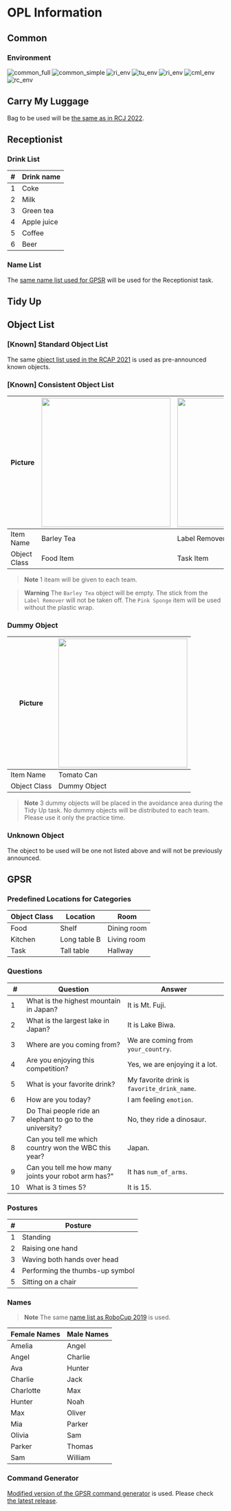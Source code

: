 # OPL Information

## Common

### Environment

![common_full](./images/env/common_full_env.jpg)
![common_simple](./images/env/common_simple_env.jpg) 
![ri_env](./images/env/ri_env.jpg)
![tu_env](./images/env/tu_env.jpg)
![ri_env](./images/env/gpsr_env.jpg)
![cml_env](./images/env/cml_env.jpg)
![rc_env](./images/env/rc_env.jpg)


## Carry My Luggage
Bag to be used will be [the same as in RCJ 2022]().

## Receptionist

### Drink List

| #   | Drink name  |
| --- | ----------- |
| 1   | Coke        |
| 2   | Milk        |
| 3   | Green tea   |
| 4   | Apple juice |
| 5   | Coffee      |
| 6   | Beer        |

### Name List

The [same name list used for GPSR](#names) will be used for the Receptionist task.

## Tidy Up

## Object List

### [Known] Standard Object List

The same [object list used in the RCAP 2021](https://github.com/RoboCupAtHomeJP/AtHome2021/blob/master/Data/opl_known_object_list.pdf) is used as pre-announced known objects.

### [Known] Consistent Object List

| Picture | <img src="./images/obj/barley_tea.png" height="300"> | <img src="./images/obj/label_remover.jpeg" height="300"> | <img src="./images/obj/pink_sponge.jpg" height="300"> |
| ------------ | ------------ | ----------- | ----------- |
| Item Name    | Barley Tea | Label Remover | Pink Sponge |
| Object Class | Food Item | Task Item | Kitchen Item |

> **Note**
> 1 iteam will be given to each team.

> **Warning**
> The `Barley Tea` object will be empty.
> The stick from the  `Label Remover` will not be taken off.
> The `Pink Sponge` item will be used without the plastic wrap. 

### Dummy Object

| Picture | <img src="./images/obj/tomato_can.jpeg" height="300"> |
| ------------ | ------------ |
| Item Name    | Tomato Can |
| Object Class | Dummy Object |

> **Note**
> 3 dummy objects will be placed in the avoidance area during the Tidy Up task.
> No dummy objects will be distributed to each team. Please use it only the practice time.

### Unknown Object

The object to be used will be one not listed above and will not be previously announced.

## GPSR
### Predefined Locations for Categories

| Object Class | Location     | Room        |
| ------------ | ------------ | ----------- |
| Food         | Shelf        | Dining room |
| Kitchen      | Long table B | Living room |
| Task         | Tall table   | Hallway     |

### Questions

| #   | Question                                                 | Answer                                      |
| --- | -------------------------------------------------------- | ------------------------------------------- |
| 1   | What is the highest mountain in Japan?                   | It is Mt. Fuji.                             |
| 2   | What is the largest lake in Japan?                       | It is Lake Biwa.                            |
| 3   | Where are you coming from?                               | We are coming from `your_country`.          |
| 4   | Are you enjoying this competition?                       | Yes, we are enjoying it a lot.              |
| 5   | What is your favorite drink?                             | My favorite drink is `favorite_drink_name`. |
| 6   | How are you today?                                       | I am feeling `emotion`.                     |
| 7   | Do Thai people ride an elephant to go to the university? | No, they ride a dinosaur.                   |
| 8   | Can you tell me which country won the WBC this year?     | Japan.                                      |
| 9   | Can you tell me how many joints your robot arm has?"     | It has `num_of_arms`.                       |
| 10  | What is 3 times 5?                                       | It is 15.                                   |

### Postures

| #   | Posture                         |
| --- | ------------------------------- |
| 1   | Standing                        |
| 2   | Raising one hand                |
| 3   | Waving both hands over head     |
| 4   | Performing the thumbs-up symbol |
| 5   | Sitting on a chair              |

### Names

> **Note**
> The same [name list as RoboCup 2019](https://github.com/RoboCupAtHome/Sydney2019/blob/master/Files/Names.pdf) is used.

| Female Names | Male Names |
| ------------ | ---------- |
| Amelia       | Angel      |
| Angel        | Charlie    |
| Ava          | Hunter     |
| Charlie      | Jack       |
| Charlotte    | Max        |
| Hunter       | Noah       |
| Max          | Oliver     |
| Mia          | Parker     |
| Olivia       | Sam        |
| Parker       | Thomas     |
| Sam          | William    |

### Command Generator

[Modified version of the GPSR command generator](https://github.com/akinobu1998/GPSRCmdGen/tree/rcj-opl2023) is used. Please check [the latest release](https://github.com/akinobu1998/GPSRCmdGen/releases).
